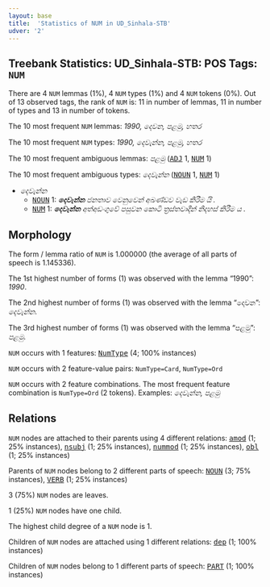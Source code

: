 ```yaml
---
layout: base
title:  'Statistics of NUM in UD_Sinhala-STB'
udver: '2'
---
```


## Treebank Statistics: UD_Sinhala-STB: POS Tags: `NUM`

There are 4 `NUM` lemmas (1%), 4 `NUM` types (1%) and 4 `NUM` tokens (0%).
Out of 13 observed tags, the rank of `NUM` is: 11 in number of lemmas, 11 in number of types and 13 in number of tokens.

The 10 most frequent `NUM` lemmas: <em>1990, දෙවන, පළමු, හතර</em>

The 10 most frequent `NUM` types:  <em>1990, දෙවැන්න, පළමු, හතර</em>

The 10 most frequent ambiguous lemmas: <em>පළමු</em> (<tt><a href="si_stb-pos-ADJ.html">ADJ</a></tt> 1, <tt><a href="si_stb-pos-NUM.html">NUM</a></tt> 1)

The 10 most frequent ambiguous types:  <em>දෙවැන්න</em> (<tt><a href="si_stb-pos-NOUN.html">NOUN</a></tt> 1, <tt><a href="si_stb-pos-NUM.html">NUM</a></tt> 1)


* <em>දෙවැන්න</em>
  * <tt><a href="si_stb-pos-NOUN.html">NOUN</a></tt> 1: <em><b>දෙවැන්න</b> ජනතාව වෙනුවෙන් අඛණ්ඩව වැඩ කිරීම යි .</em>
  * <tt><a href="si_stb-pos-NUM.html">NUM</a></tt> 1: <em><b>දෙවැන්න</b> අත්අඩංගුවේ පසුවන කොටි ත්‍රස්තවාදීන් නිදහස් කිරීම ය .</em>

## Morphology

The form / lemma ratio of `NUM` is 1.000000 (the average of all parts of speech is 1.145336).

The 1st highest number of forms (1) was observed with the lemma “1990”: <em>1990</em>.

The 2nd highest number of forms (1) was observed with the lemma “දෙවන”: <em>දෙවැන්න</em>.

The 3rd highest number of forms (1) was observed with the lemma “පළමු”: <em>පළමු</em>.

`NUM` occurs with 1 features: <tt><a href="si_stb-feat-NumType.html">NumType</a></tt> (4; 100% instances)

`NUM` occurs with 2 feature-value pairs: `NumType=Card`, `NumType=Ord`

`NUM` occurs with 2 feature combinations.
The most frequent feature combination is `NumType=Ord` (2 tokens).
Examples: <em>දෙවැන්න, පළමු</em>


## Relations

`NUM` nodes are attached to their parents using 4 different relations: <tt><a href="si_stb-dep-amod.html">amod</a></tt> (1; 25% instances), <tt><a href="si_stb-dep-nsubj.html">nsubj</a></tt> (1; 25% instances), <tt><a href="si_stb-dep-nummod.html">nummod</a></tt> (1; 25% instances), <tt><a href="si_stb-dep-obl.html">obl</a></tt> (1; 25% instances)

Parents of `NUM` nodes belong to 2 different parts of speech: <tt><a href="si_stb-pos-NOUN.html">NOUN</a></tt> (3; 75% instances), <tt><a href="si_stb-pos-VERB.html">VERB</a></tt> (1; 25% instances)

3 (75%) `NUM` nodes are leaves.

1 (25%) `NUM` nodes have one child.

The highest child degree of a `NUM` node is 1.

Children of `NUM` nodes are attached using 1 different relations: <tt><a href="si_stb-dep-dep.html">dep</a></tt> (1; 100% instances)

Children of `NUM` nodes belong to 1 different parts of speech: <tt><a href="si_stb-pos-PART.html">PART</a></tt> (1; 100% instances)

